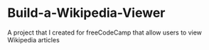 # Build-a-Wikipedia-Viewer
A project that I created for freeCodeCamp that allow users to view Wikipedia articles

